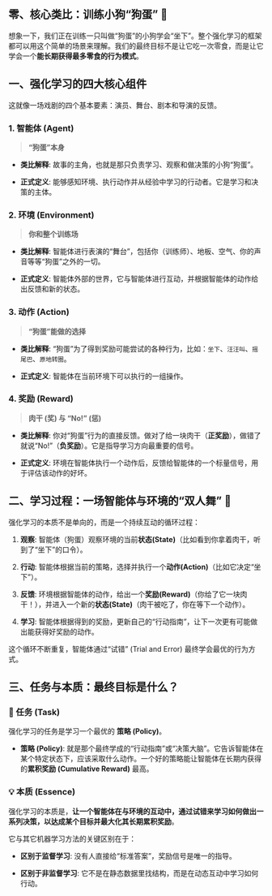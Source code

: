 
## 零、核心类比：训练小狗“狗蛋” 🐾

想象一下，我们正在训练一只叫做“狗蛋”的小狗学会“坐下”。整个强化学习的框架都可以用这个简单的场景来理解。我们的最终目标不是让它吃一次零食，而是让它学会一个**能长期获得最多零食的行为模式**。

## 一、强化学习的四大核心组件

这就像一场戏剧的四个基本要素：演员、舞台、剧本和导演的反馈。

### 1. 智能体 (Agent)

> **“狗蛋”本身**

- **类比解释**: 故事的主角，也就是那只负责学习、观察和做决策的小狗“狗蛋”。
    
- **正式定义**: 能够感知环境、执行动作并从经验中学习的行动者。它是学习和决策的主体。
    

### 2. 环境 (Environment)

> **你和整个训练场**

- **类比解释**: 智能体进行表演的“舞台”，包括你（训练师）、地板、空气、你的声音等等“狗蛋”之外的一切。
    
- **正式定义**: 智能体外部的世界，它与智能体进行互动，并根据智能体的动作给出反馈和新的状态。
    

### 3. 动作 (Action)

> **“狗蛋”能做的选择**

- **类比解释**: “狗蛋”为了得到奖励可能尝试的各种行为，比如：`坐下`、`汪汪叫`、`摇尾巴`、`原地转圈`。
    
- **正式定义**: 智能体在当前环境下可以执行的一组操作。
    

### 4. 奖励 (Reward)

> **肉干 (奖) 与 “No!” (惩)**

- **类比解释**: 你对“狗蛋”行为的直接反馈。做对了给一块肉干（**正奖励**），做错了就说“No!”（**负奖励**）。它是指导学习方向最重要的信号。
    
- **正式定义**: 环境在智能体执行一个动作后，反馈给智能体的一个标量信号，用于评估该动作的好坏。
    

## 二、学习过程：一场智能体与环境的“双人舞” 💃

强化学习的本质不是单向的，而是一个持续互动的循环过程：

1. **观察**: 智能体（狗蛋）观察环境的当前**状态(State)**（比如看到你拿着肉干，听到了“坐下”的口令）。
    
2. **行动**: 智能体根据当前的策略，选择并执行一个**动作(Action)**（比如它决定“坐下”）。
    
3. **反馈**: 环境根据智能体的动作，给出一个**奖励(Reward)**（你给了它一块肉干！），并进入一个新的**状态(State)**（肉干被吃了，你在等下一个动作）。
    
4. **学习**: 智能体根据得到的奖励，更新自己的“行动指南”，让下一次更有可能做出能获得好奖励的动作。
    

这个循环不断重复，智能体通过“试错” (Trial and Error) 最终学会最优的行为方式。

## 三、任务与本质：最终目标是什么？

### 🎯 任务 (Task)

强化学习的任务是学习一个最优的 **策略 (Policy)**。

- **策略 (Policy)**: 就是那个最终学成的“行动指南”或“决策大脑”。它告诉智能体在某个特定状态下，应该采取什么动作。一个好的策略能让智能体在长期内获得的**累积奖励 (Cumulative Reward)** 最高。
    

### 💡 本质 (Essence)

强化学习的本质是，**让一个智能体在与环境的互动中，通过试错来学习如何做出一系列决策，以达成某个目标并最大化其长期累积奖励**。

它与其它机器学习方法的关键区别在于：

- **区别于监督学习**: 没有人直接给“标准答案”，奖励信号是唯一的指导。
    
- **区别于非监督学习**: 它不是在静态数据里找结构，而是在动态互动中学习如何行动。